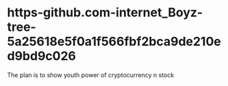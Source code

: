 # https-github.com-internet_Boyz-tree-5a25618e5f0a1f566fbf2bca9de210ed9bd9c026
The plan is to show youth power of cryptocurrency n stock
